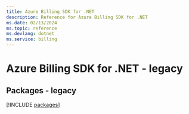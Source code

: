 ```yaml
---
title: Azure Billing SDK for .NET
description: Reference for Azure Billing SDK for .NET
ms.date: 02/13/2024
ms.topic: reference
ms.devlang: dotnet
ms.service: billing
---
```

# Azure Billing SDK for .NET - legacy
## Packages - legacy
[!INCLUDE [packages](billing-index.md)]
